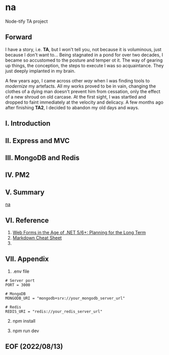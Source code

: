 # na 
Node-tify TA project 

## Forward
I have a story, i.e. **TA**, but I won't tell you, not because it is voluminous, just because I don't want to... Being stagnated in a pond for over two decades, I became so accustomed to the posture and temper ot it. The way of gearing up things, the conception, the steps to execute I was so acquaintance. They just deeply implanted in my brain. 

A few years ago, I came across other *way* when I was finding tools to *modernize* my artefacts. All my works proved to be in vain, changing the clothes of a dying man doesn't prevent him from cessation, only the effect of a new shroud on old carcase. At the first sight, I was startled and dropped to faint immediately at the velocity and delicacy. A few months ago after finishing **TA2**, I decided to abandon my old days and ways. 

## I. Introduction

## II. Express and MVC 

## III. MongoDB and Redis 

## IV. PM2 

## V. Summary 
[na](http://140.238.40.147:3000/task) 

## VI. Reference
1. <a href="https://blog.inedo.com/dotnet/net5-web-forms">Web Forms in the Age of .NET 5/6+: Planning for the Long Term</a>
2. <a href="https://www.markdownguide.org/cheat-sheet/">Markdown Cheat Sheet</a>
3. 

## VII. Appendix

1. .env file
```
# Server port 
PORT = 3000

# MongoDB 
MONGODB_URI = "mongodb+srv://your_mongodb_server_url"

# Redis
REDIS_URI = "redis://your_redis_server_url"
```
2. npm install 

3. npm run dev

## EOF (2022/08/13)